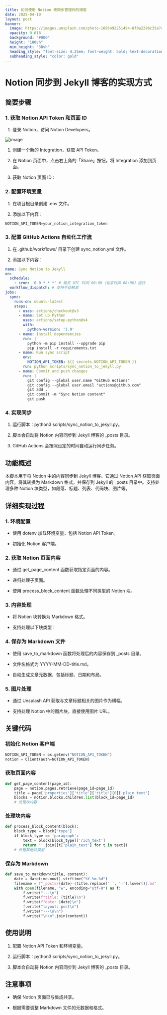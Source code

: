 ```yaml
---
title: 如何使用 Notion 来同步管理你的博客
date: 2025-04-10
layout: post
banner:
  image: https://images.unsplash.com/photo-1695492251494-8f0a2296c35a?crop=entropy&cs=tinysrgb&fit=max&fm=jpg&ixid=M3w2OTIwMzJ8MHwxfHJhbmRvbXx8fHx8fHx8fDE3NDQzMjM2MjV8&ixlib=rb-4.0.3&q=80&w=1080
  opacity: 0.618
  background: "#000"
  height: "100vh"
  min_height: "38vh"
  heading_style: "font-size: 4.25em; font-weight: bold; text-decoration: underline"
  subheading_style: "color: gold"
---
```


# Notion 同步到 Jekyll 博客的实现方式

## 简要步骤

### 1. 获取 Notion API Token 和页面 ID

1. 登录 Notion，访问 Notion Developers。

![image](https://prod-files-secure.s3.us-west-2.amazonaws.com/a7a0cc5a-89b9-4cda-8686-1fba0ca52f40/d19c1afe-dea5-4312-9333-786b0ba83054/image.png?X-Amz-Algorithm=AWS4-HMAC-SHA256&X-Amz-Content-Sha256=UNSIGNED-PAYLOAD&X-Amz-Credential=ASIAZI2LB466ZJBHU4T2%2F20250410%2Fus-west-2%2Fs3%2Faws4_request&X-Amz-Date=20250410T222025Z&X-Amz-Expires=3600&X-Amz-Security-Token=IQoJb3JpZ2luX2VjEDMaCXVzLXdlc3QtMiJGMEQCIAc3Hryxi%2B8WX10KXVbAnt03V9Ja0HB32kzcNwiT14RSAiAJUIL3AmLJDYROm4tegzyrg%2FCIEEjeoXw4VIC3X5ukqCqIBAis%2F%2F%2F%2F%2F%2F%2F%2F%2F%2F8BEAAaDDYzNzQyMzE4MzgwNSIM8pIk0wLtqbKnbw3NKtwD4ehDrJyqPFn88euYyrdPcEChnfhoPepOf2JmMOq0bs3xRWPLV%2BDFNR0wQ4kjmBydQmts5E6wAQxpUIi25Vy7wbTQI3lhEzlDaBmKHLXDqMofaQkO9RjzJOG%2BMUh1ZMpEAyR35VuacQg%2BA0EBgaHaUosNFaMXg%2B14nbK5Fnpw6xE19tFUp5h4sjYgrqQvMD0yz43HQSWN752NTxBEK%2BTM3RE7kdmycypACb8lPN3AaGB20OuHAkLGshczuqqBj0%2BSWLxRdv51gmWp5xFMnQXZQn7ev66sZjn0AxX8LWz%2FTi%2F81qOa%2BcKbD1heIT7pYIKDDUnM3Cz9REYjSdxmdhxizJHkYUW2mSUF7kCSdxCqJ5q1xFkNireoU3LrHChIto1LaniBhTwdi6PRCP%2BkYBBTFFf37zWEB0%2FEfAOwVYM%2F3mbYTQVEEUt9%2FuoUMKq%2Bl9MqiHwYwKTnd%2FrQPRl31nHTR9I%2B43B5Mhnoqjy2sHJxoGm9sh3vPGBV9cw3GzUP2LPbVacE7ZqR0W99qtJWjXbextuFDSCYOVFhycUWM8NLoMwWbmDHqXa2Ua1zFdwSaDppccl49kmx%2Be5tm%2B6wmwATlwtSY402zmNsUZyGY8YJbPCVncwELzOS3%2B7a83Iw5bHgvwY6pgG8%2Fb357MrshfIB66wu%2F8TuDj96HUMnZ6GSMuCHwWQg17nI0bU8zTEaADPPnTeDt7A58gpq6xJegApvpqXuJDy2uykRitdaAxoFM2tqQ3ZQKB2%2BSOaC5%2FXj7%2BxmXZ8aFy7vjasQje%2FAjCgHGZgXH8JVBiK82sgQAZ0haTA50AgS9qGR7sOERIBybdJxvdlg1AoFkCLI503a0VSmi6v2It4%2F%2FamheEHR&X-Amz-Signature=afd57b90e1caf2cc46fb4e7cd0f08424d94caa0e48d962ff6ae2e71d676c7583&X-Amz-SignedHeaders=host&x-id=GetObject)

1. 创建一个新的 Integration，获取 API Token。

1. 在 Notion 页面中，点击右上角的「Share」按钮，将 Integration 添加到页面。

1. 获取 Notion 页面 ID：


### 2. 配置环境变量

1. 在项目根目录创建 .env 文件。

1. 添加以下内容：

```javascript
NOTION_API_TOKEN=your_notion_integration_token
```

### 3. 配置 GitHub Actions 自动化工作流

1. 在 .github/workflows/ 目录下创建 sync_notion.yml 文件。

1. 添加以下内容：

```yaml
name: Sync Notion to Jekyll
on:
  schedule:
    - cron: '0 0 * * *' # 每天 UTC 时间 00:00（北京时间 08:00）运行
  workflow_dispatch: # 支持手动触发
jobs:
  sync:
    runs-on: ubuntu-latest
    steps:
      - uses: actions/checkout@v3
      - name: Set up Python
        uses: actions/setup-python@v4
        with:
          python-version: '3.9'
      - name: Install dependencies
        run: |
          python -m pip install --upgrade pip
          pip install -r requirements.txt
      - name: Run sync script
        env:
          NOTION_API_TOKEN: ${{ secrets.NOTION_API_TOKEN }}
        run: python scripts/sync_notion_to_jekyll.py
      - name: Commit and push changes
        run: |
          git config --global user.name "GitHub Actions"
          git config --global user.email "actions@github.com"
          git add .
          git commit -m "Sync Notion content"
          git push
```

### 4. 实现同步

1. 运行脚本：python3 scripts/sync_notion_to_jekyll.py。

1. 脚本会自动将 Notion 内容同步到 Jekyll 博客的 _posts 目录。

1. GitHub Actions 会按照设定的时间自动运行同步任务。

## 功能概述

本脚本用于将 Notion 中的内容同步到 Jekyll 博客。它通过 Notion API 获取页面内容，将其转换为 Markdown 格式，并保存到 Jekyll 的 _posts 目录中。支持处理多种 Notion 块类型，如段落、标题、列表、代码块、图片等。

## 详细实现过程

### 1. 环境配置

- 使用 dotenv 加载环境变量，包括 Notion API Token。

- 初始化 Notion 客户端。

### 2. 获取 Notion 页面内容

- 通过 get_page_content 函数获取指定页面的内容。

- 递归处理子页面。

- 使用 process_block_content 函数处理不同类型的 Notion 块。

### 3. 内容处理

- 将 Notion 块转换为 Markdown 格式。

- 支持处理以下块类型：


### 4. 保存为 Markdown 文件

- 使用 save_to_markdown 函数将处理后的内容保存到 _posts 目录。

- 文件名格式为 YYYY-MM-DD-title.md。

- 自动生成文章元数据，包括标题、日期和布局。

### 5. 图片处理

- 通过 Unsplash API 获取与文章标题相关的图片作为横幅。

- 支持处理 Notion 中的图片块，直接使用图片 URL。

## 关键代码

### 初始化 Notion 客户端

```python
NOTION_API_TOKEN = os.getenv("NOTION_API_TOKEN")
notion = Client(auth=NOTION_API_TOKEN)
```

### 获取页面内容

```python
def get_page_content(page_id):
    page = notion.pages.retrieve(page_id=page_id)
    title = page['properties']['title']['title'][0]['plain_text']
    blocks = notion.blocks.children.list(block_id=page_id)
    # 处理块内容
```

### 处理块内容

```python
def process_block_content(block):
    block_type = block['type']
    if block_type == 'paragraph':
        text = block[block_type]['rich_text']
        return ''.join([t['plain_text'] for t in text])
    # 处理其他块类型
```

### 保存为 Markdown

```python
def save_to_markdown(title, content):
    date = datetime.now().strftime("%Y-%m-%d")
    filename = f"_posts/{date}-{title.replace(' ', '-').lower()}.md"
    with open(filename, "w", encoding="utf-8") as f:
        f.write("---\n")
        f.write(f"title: {title}\n")
        f.write(f"date: {date}\n")
        f.write("layout: post\n")
        f.write("---\n\n")
        f.write("\n\n".join(content))
```

## 使用说明

1. 配置 Notion API Token 和环境变量。

1. 运行脚本：python3 scripts/sync_notion_to_jekyll.py。

1. 脚本会自动将 Notion 内容同步到 Jekyll 博客的 _posts 目录。

## 注意事项

- 确保 Notion 页面已与集成共享。

- 根据需要调整 Markdown 文件的元数据和格式。